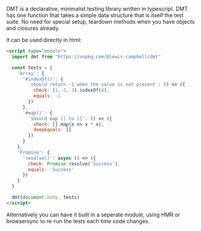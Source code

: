 DMT is a declarative, minimalist testing library written in typescript.
DMT has one function that takes a simple data structure that is itself the test suite. No need for special setup, teardown methods when you have objects and closures already.

It can be used directly in html:

```html
<script type="module">
  import dmt from "https://unpkg.com/@lewis-campbell/dmt"

  const tests = {
    'Array': {
      '#indexOf()': {
        'should return -1 when the value is not present': () => ({
          check: [1, 2, 3].indexOf(4),
          equals: -1
        })
      },
      '#map()': {
        'should map [] to []': () => ({
          check: [].map(x => x * x),
          deepEquals: []
        })
      }
    },
    'Promise': {
      'resolve()': async () => ({
        check: Promise.resolve('Success'),
        equals: 'Success'
      })
    }
  }

  dmt(document.body, tests)
</script>
```

Alternatively you can have it built in a seperate module, using HMR or browsersync to re-run the tests each time code changes.